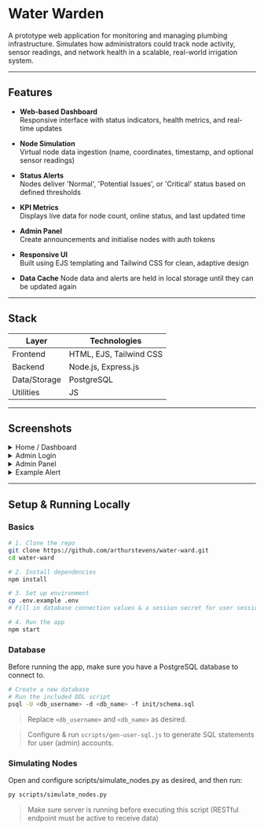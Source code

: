 # Water Warden

A prototype web application for monitoring and managing plumbing infrastructure. Simulates how administrators could track node activity, sensor readings, and network health in a scalable, real-world irrigation system.

---

## Features

- **Web-based Dashboard**  
  Responsive interface with status indicators, health metrics, and real-time updates

- **Node Simulation**  
  Virtual node data ingestion (name, coordinates, timestamp, and optional sensor readings)

- **Status Alerts**  
  Nodes deliver 'Normal', 'Potential Issues', or 'Critical' status based on defined thresholds

- **KPI Metrics**  
  Displays live data for node count, online status, and last updated time

- **Admin Panel**  
  Create announcements and initialise nodes with auth tokens

- **Responsive UI**  
  Built using EJS templating and Tailwind CSS for clean, adaptive design

- **Data Cache**
  Node data and alerts are held in local storage until they can be updated again

---

## Stack

| Layer           | Technologies                       |
|-----------------|------------------------------------|
| Frontend        | HTML, EJS, Tailwind CSS            |
| Backend         | Node.js, Express.js                |
| Data/Storage    | PostgreSQL                         |
| Utilities       | JS                                 |

---

## Screenshots

<details>
<summary>Home / Dashboard</summary>
  
![Screenshot 2025-06-15 at 03-02-48 Water Warden](https://github.com/user-attachments/assets/8b1cdf20-2724-476e-826c-cb70f1471eb0)

</details>

<details>
<summary>Admin Login</summary>
  
![Screenshot 2025-06-15 at 03-03-07 Water Warden](https://github.com/user-attachments/assets/69222906-9c6a-48e0-92a0-36a6ccc50070)

</details>

<details>
<summary>Admin Panel</summary>
  
![Screenshot 2025-06-15 at 03-03-23 Admin Dashboard](https://github.com/user-attachments/assets/55001eee-de16-49f5-b290-630337200bca)

</details>

<details>
<summary>Example Alert</summary>
  
![Screenshot 2025-06-15 at 03-10-42 Water Warden](https://github.com/user-attachments/assets/843f5e9f-6652-4fe7-86f4-8a539a7b173a)

</details>

---

## Setup & Running Locally

### Basics

```bash
# 1. Clone the repo
git clone https://github.com/arthurstevens/water-ward.git
cd water-ward

# 2. Install dependencies
npm install

# 3. Set up environment
cp .env.example .env
# Fill in database connection values & a session secret for user sessions

# 4. Run the app
npm start
```

### Database

Before running the app, make sure you have a PostgreSQL database to connect to.

```bash
# Create a new database
# Run the included DDL script
psql -U <db_username> -d <db_name> -f init/schema.sql
```

> Replace `<db_username>` and `<db_name>` as desired.

> Configure & run `scripts/gen-user-sql.js` to generate SQL statements for user (admin) accounts.

### Simulating Nodes

Open and configure scripts/simulate_nodes.py as desired, and then run:

```bash
py scripts/simulate_nodes.py
```

> Make sure server is running before executing this script (RESTful endpoint must be active to receive data)
